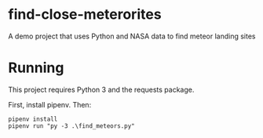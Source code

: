 # find-close-meterorites
A demo project that uses Python and NASA data to find meteor landing sites

# Running

This project requires Python 3 and the requests package.

First, install pipenv. Then:

```
pipenv install
pipenv run "py -3 .\find_meteors.py"
```
